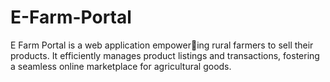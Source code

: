 # E-Farm-Portal
E Farm Portal is a web application empowering rural farmers to sell their products. It efficiently manages product listings and
transactions, fostering a seamless online marketplace for agricultural goods.
